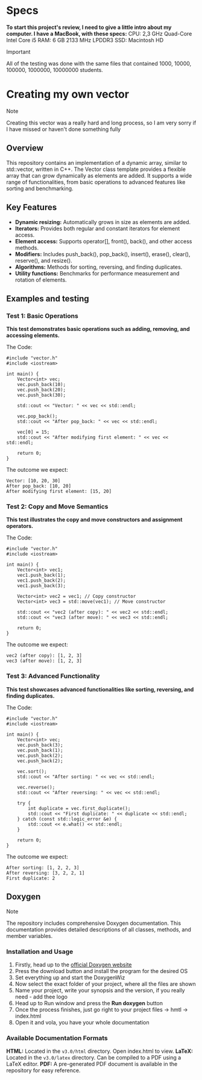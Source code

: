 # Specs
**To start this project's review, I need to give a little intro about my computer. I have a MacBook, with these specs:**
    CPU: 2,3 GHz Quad-Core Intel Core i5 
    RAM: 6 GB 2133 MHz LPDDR3 
    SSD: Macintosh HD 
> [!IMPORTANT]
> All of the testing was done with the same files that contained 1000, 10000, 100000, 1000000, 10000000 students.

# Creating my own vector
>[!NOTE]
>Creating this vector was a really hard and long process, so I am very sorry if I have missed or haven't done something fully

## Overview
This repository contains an implementation of a dynamic array, similar to std::vector, written in C++. The Vector class template provides a flexible array that can grow dynamically as elements are added. It supports a wide range of functionalities, from basic operations to advanced features like sorting and benchmarking.

## Key Features
- **Dynamic resizing:** Automatically grows in size as elements are added.
- **Iterators:** Provides both regular and constant iterators for element access.
- **Element access:** Supports operator[], front(), back(), and other access methods.
- **Modifiers:** Includes push_back(), pop_back(), insert(), erase(), clear(), reserve(), and resize().
- **Algorithms:** Methods for sorting, reversing, and finding duplicates.
- **Utility functions:** Benchmarks for performance measurement and rotation of elements.

## Examples and testing
### Test 1: Basic Operations
**This test demonstrates basic operations such as adding, removing, and accessing elements.**

The Code:
```
#include "vector.h"
#include <iostream>

int main() {
    Vector<int> vec;
    vec.push_back(10);
    vec.push_back(20);
    vec.push_back(30);

    std::cout << "Vector: " << vec << std::endl;

    vec.pop_back();
    std::cout << "After pop_back: " << vec << std::endl;

    vec[0] = 15;
    std::cout << "After modifying first element: " << vec << std::endl;

    return 0;
}
```
The outcome we expect:

```
Vector: [10, 20, 30]
After pop_back: [10, 20]
After modifying first element: [15, 20]
```

### Test 2: Copy and Move Semantics
**This test illustrates the copy and move constructors and assignment operators.**

The Code:
```
#include "vector.h"
#include <iostream>

int main() {
    Vector<int> vec1;
    vec1.push_back(1);
    vec1.push_back(2);
    vec1.push_back(3);

    Vector<int> vec2 = vec1; // Copy constructor
    Vector<int> vec3 = std::move(vec1); // Move constructor

    std::cout << "vec2 (after copy): " << vec2 << std::endl;
    std::cout << "vec3 (after move): " << vec3 << std::endl;

    return 0;
}
```
The outcome we expect:
```
vec2 (after copy): [1, 2, 3]
vec3 (after move): [1, 2, 3]
```

### Test 3: Advanced Functionality
**This test showcases advanced functionalities like sorting, reversing, and finding duplicates.**

The Code:
```
#include "vector.h"
#include <iostream>

int main() {
    Vector<int> vec;
    vec.push_back(3);
    vec.push_back(1);
    vec.push_back(2);
    vec.push_back(2);

    vec.sort();
    std::cout << "After sorting: " << vec << std::endl;

    vec.reverse();
    std::cout << "After reversing: " << vec << std::endl;

    try {
        int duplicate = vec.first_duplicate();
        std::cout << "First duplicate: " << duplicate << std::endl;
    } catch (const std::logic_error &e) {
        std::cout << e.what() << std::endl;
    }

    return 0;
}
```

The outcome we expect:
```
After sorting: [1, 2, 2, 3]
After reversing: [3, 2, 2, 1]
First duplicate: 2
```
## Doxygen
>[!NOTE]
>The repository includes comprehensive Doxygen documentation. This documentation provides detailed descriptions of all classes, methods, and member variables.

### Installation and Usage
1. Firstly, head up to the [official Doxygen website](https://www.doxygen.nl/manual/index.html)
2. Press the download button and install the program for the desired OS
3. Set everything up and start the DoxygenWiz
4. Now select the exact folder of your project, where all the files are shown
5. Name your project, write your synopsis and the version, if you really need - add thee logo
6. Head up to Run window and press the **Run doxygen** button
7. Once the process finishes, just go right to your project files -> hmtl -> index.html
8. Open it and vola, you have your whole documentation

### Available Documentation Formats
**HTML:** Located in the `v3.0/html` directory. Open index.html to view.
**LaTeX:** Located in the `v3.0/latex` directory. Can be compiled to a PDF using a LaTeX editor.
**PDF:** A pre-generated PDF document is available in the repository for easy reference.
